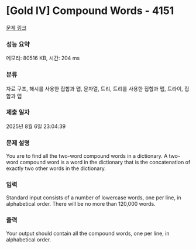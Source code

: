 # [Gold IV] Compound Words - 4151 

[문제 링크](https://www.acmicpc.net/problem/4151) 

### 성능 요약

메모리: 80516 KB, 시간: 204 ms

### 분류

자료 구조, 해시를 사용한 집합과 맵, 문자열, 트리, 트리를 사용한 집합과 맵, 트라이, 집합과 맵

### 제출 일자

2025년 8월 6일 23:04:39

### 문제 설명

<p>You are to find all the two-word compound words in a dictionary. A two-word compound word is a word in the dictionary that is the concatenation of exactly two other words in the dictionary.</p>

### 입력 

 <p>Standard input consists of a number of lowercase words, one per line, in alphabetical order. There will be no more than 120,000 words.</p>

### 출력 

 <p>Your output should contain all the compound words, one per line, in alphabetical order.</p>


